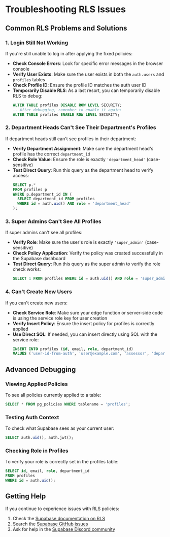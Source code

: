 # Troubleshooting RLS Issues

## Common RLS Problems and Solutions

### 1. Login Still Not Working

If you're still unable to log in after applying the fixed policies:

- **Check Console Errors**: Look for specific error messages in the browser console
- **Verify User Exists**: Make sure the user exists in both the `auth.users` and `profiles` tables
- **Check Profile ID**: Ensure the profile ID matches the auth user ID
- **Temporarily Disable RLS**: As a last resort, you can temporarily disable RLS to debug:
  ```sql
  ALTER TABLE profiles DISABLE ROW LEVEL SECURITY;
  -- After debugging, remember to enable it again:
  ALTER TABLE profiles ENABLE ROW LEVEL SECURITY;
  ```

### 2. Department Heads Can't See Their Department's Profiles

If department heads still can't see profiles in their department:

- **Verify Department Assignment**: Make sure the department head's profile has the correct `department_id`
- **Check Role Value**: Ensure the role is exactly `'department_head'` (case-sensitive)
- **Test Direct Query**: Run this query as the department head to verify access:
  ```sql
  SELECT p.* 
  FROM profiles p
  WHERE p.department_id IN (
    SELECT department_id FROM profiles 
    WHERE id = auth.uid() AND role = 'department_head'
  );
  ```

### 3. Super Admins Can't See All Profiles

If super admins can't see all profiles:

- **Verify Role**: Make sure the user's role is exactly `'super_admin'` (case-sensitive)
- **Check Policy Application**: Verify the policy was created successfully in the Supabase dashboard
- **Test Direct Query**: Run this query as the super admin to verify the role check works:
  ```sql
  SELECT 1 FROM profiles WHERE id = auth.uid() AND role = 'super_admin';
  ```

### 4. Can't Create New Users

If you can't create new users:

- **Check Service Role**: Make sure your edge function or server-side code is using the service role key for user creation
- **Verify Insert Policy**: Ensure the insert policy for profiles is correctly applied
- **Use Direct SQL**: If needed, you can insert directly using SQL with the service role:
  ```sql
  INSERT INTO profiles (id, email, role, department_id)
  VALUES ('user-id-from-auth', 'user@example.com', 'assessor', 'department-id');
  ```

## Advanced Debugging

### Viewing Applied Policies

To see all policies currently applied to a table:

```sql
SELECT * FROM pg_policies WHERE tablename = 'profiles';
```

### Testing Auth Context

To check what Supabase sees as your current user:

```sql
SELECT auth.uid(), auth.jwt();
```

### Checking Role in Profiles

To verify your role is correctly set in the profiles table:

```sql
SELECT id, email, role, department_id 
FROM profiles 
WHERE id = auth.uid();
```

## Getting Help

If you continue to experience issues with RLS policies:

1. Check the [Supabase documentation on RLS](https://supabase.com/docs/guides/auth/row-level-security)
2. Search the [Supabase GitHub issues](https://github.com/supabase/supabase/issues)
3. Ask for help in the [Supabase Discord community](https://discord.supabase.com/)
